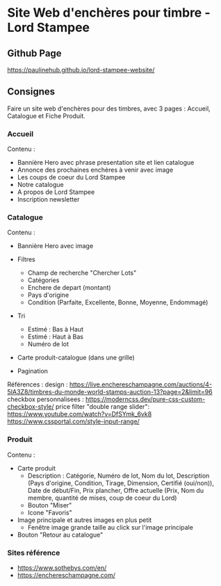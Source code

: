 # Site Web d'enchères pour timbre - Lord Stampee

## Github Page
https://paulinehub.github.io/lord-stampee-website/

## Consignes
Faire un site web d'enchères pour des timbres, avec 3 pages : Accueil, Catalogue et Fiche Produit.

### Accueil

Contenu :
- Bannière Hero avec phrase presentation site et lien catalogue
- Annonce des prochaines enchères à venir avec image
- Les coups de coeur du Lord Stampee
- Notre catalogue
- A propos de Lord Stampee
- Inscription newsletter

### Catalogue

Contenu :
- Bannière Hero avec image
- Filtres 
    - Champ de recherche "Chercher Lots"
    - Catégories
    - Enchere de depart (montant)
    - Pays d'origine
    - Condition (Parfaite, Excellente, Bonne, Moyenne, Endommagé)
    
- Tri 
    - Estimé : Bas à Haut  
    - Estimé : Haut à Bas
    - Numéro de lot
- Carte produit-catalogue (dans une grille)
- Pagination

Références : 
design :
https://live.enchereschampagne.com/auctions/4-5IA3Z8/timbres-du-monde-world-stamps-auction-13?page=2&limit=96
checkbox personnalisees :
https://moderncss.dev/pure-css-custom-checkbox-style/
price filter "double range slider":
https://www.youtube.com/watch?v=DfSYmk_6vk8
https://www.cssportal.com/style-input-range/

### Produit

Contenu :
- Carte produit
    - Description : Catégorie, Numéro de lot, Nom du lot, Description (Pays d'origine, Condition, Tirage, Dimension, Certifié (oui/non)), Date de début/Fin, Prix plancher, Offre actuelle (Prix, Nom du membre, quantité de mises, coup de coeur du Lord)
    - Bouton "Miser"
    - Icone "Favoris"
- Image principale et autres images en plus petit
    - Fenêtre image grande taille au click sur l'image principale
- Bouton "Retour au catalogue"

### Sites référence
- https://www.sothebys.com/en/
- https://enchereschampagne.com/ 